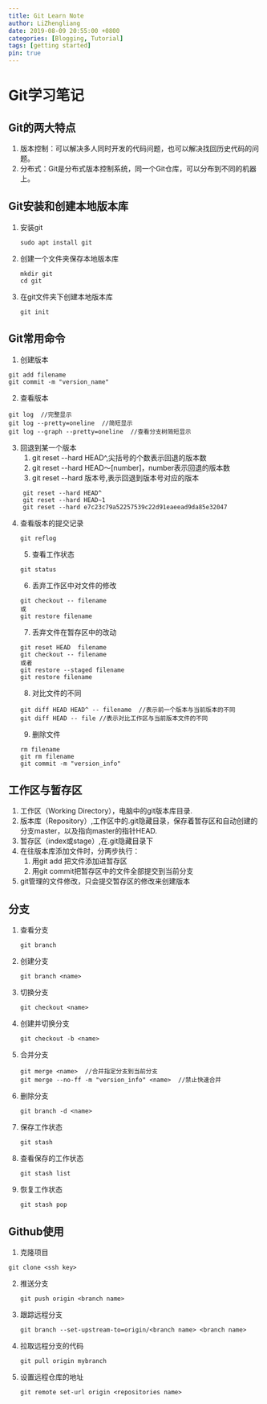 ```yaml
---
title: Git Learn Note
author: LiZhengliang
date: 2019-08-09 20:55:00 +0800
categories: [Blogging, Tutorial]
tags: [getting started]
pin: true
---
```

# Git学习笔记

## Git的两大特点

1. 版本控制：可以解决多人同时开发的代码问题，也可以解决找回历史代码的问题。
2. 分布式：Git是分布式版本控制系统，同一个Git仓库，可以分布到不同的机器上。

## Git安装和创建本地版本库

1. 安装git

   ```
   sudo apt install git
   ```

2. 创建一个文件夹保存本地版本库

   ```
   mkdir git
   cd git
   ```

3. 在git文件夹下创建本地版本库

   ```
   git init
   ```



## Git常用命令

1. 创建版本

```
git add filename
git commit -m "version_name"
```

2. 查看版本

```
git log  //完整显示
git log --pretty=oneline  //简短显示
git log --graph --pretty=oneline  //查看分支树简短显示
```

3. 回退到某一个版本
   1. git reset --hard HEAD^,尖括号的个数表示回退的版本数
   2. git reset --hard HEAD～[number]，number表示回退的版本数
   3. git reset --hard 版本号,表示回退到版本号对应的版本

```
	git reset --hard HEAD^
	git reset --hard HEAD~1
	git reset --hard e7c23c79a52257539c22d91eaeead9da85e32047
```

 4. 查看版本的提交记录

    ```
    git reflog
    ```

	5. 查看工作状态

    ```
    git status
    ```

	6. 丢弃工作区中对文件的修改

    ```
    git checkout -- filename
    或
    git restore filename
    ```

	7. 丢弃文件在暂存区中的改动

    ```
    git reset HEAD  filename
    git checkout -- filename
    或者
    git restore --staged filename
    git restore filename
    ```

	8. 对比文件的不同

    ```
    git diff HEAD HEAD^ -- filename  //表示前一个版本与当前版本的不同
    git diff HEAD -- file //表示对比工作区与当前版本文件的不同
    ```

	9. 删除文件

    ```
    rm filename
    git rm filename
    git commit -m "version_info"
    ```

## 工作区与暂存区

1. 工作区（Working Directory），电脑中的git版本库目录.
2. 版本库（Repository）,工作区中的.git隐藏目录，保存着暂存区和自动创建的分支master，以及指向master的指针HEAD.
3. 暂存区（index或stage）,在.git隐藏目录下
4. 在往版本库添加文件时，分两步执行：
   1. 用git add 把文件添加进暂存区
   2. 用git commit把暂存区中的文件全部提交到当前分支
5. git管理的文件修改，只会提交暂存区的修改来创建版本

## 分支

1. 查看分支

   ```
   git branch
   ```

2. 创建分支

   ```
   git branch <name>
   ```

3. 切换分支

   ```
   git checkout <name>
   ```

4. 创建并切换分支

   ```
   git checkout -b <name>
   ```

5. 合并分支

   ```
   git merge <name>  //合并指定分支到当前分支
   git merge --no-ff -m "version_info" <name>  //禁止快速合并
   ```

6. 删除分支

   ```
   git branch -d <name>
   ```

7. 保存工作状态

   ```
   git stash
   ```

8. 查看保存的工作状态

   ```
   git stash list
   ```

9. 恢复工作状态

   ```
   git stash pop
   ```



## Github使用

1. 克隆项目

```
git clone <ssh key>
```

2. 推送分支

   ```
   git push origin <branch name>
   ```

3. 跟踪远程分支

   ```
   git branch --set-upstream-to=origin/<branch name> <branch name>
   ```

4. 拉取远程分支的代码

   ```
   git pull origin mybranch
   ```
5. 设置远程仓库的地址
	```
	git remote set-url origin <repositories name>
	```
